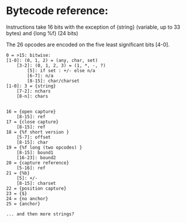 # Bytecode reference:

Instructions take 16 bits with the exception of {string} (variable, up to 33 bytes) and {long %f} (24 bits)

The 26 opcodes are encoded on the five least significant bits [4-0].

```
0 = >15: bitwise:
[1-0]: (0, 1, 2) = (any, char, set)
    [3-2]: (0, 1, 2, 3) = (1, *, -, ?)
        [5]: if set : +/- else n/a
        [6-7]: n/a
        [8-15]: char/charset
[1-0]: 3 = {string}
    [7-2]: nchars
    [8-n]: chars


16 = {open capture}
    [8-15]: ref
17 = {close capture}
    [8-15]: ref
18 = {%f short version }
    [5-7]: offset
    [8-15]: char
19 = {%f long (two opcodes) }
    [8-15]: bound1
    [16-23]: bound2
20 = {capture reference}
    [5-16]: ref
21 = {%b}
    [5]: +/-
    [8-15]: charset
22 = {position capture}
23 = {$}
24 = {no anchor}
25 = {anchor}
```

    ... and then more strings?
